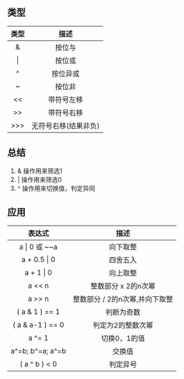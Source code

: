 ## 类型
| 类型  |         描述         |
| :---: | :------------------: |
|   &   |        按位与        |
|  \|   |        按位或        |
|   ^   |       按位异或       |
|   ~   |        按位非        |
|  <<   |      带符号左移      |
|  >>   |      带符号右移      |
|  >>>  | 无符号右移(结果非负) |

## 总结
1. & 操作用来筛选1
2. | 操作用来筛选0
3. ^ 操作用来切换值，判定异同

## 应用
|      表达式      |              描述              |
| :--------------: | :----------------------------: |
|  a \| 0 或 ~~a   |            向下取整            |
|  a + 0.5 \|   0  |            四舍五入            |
|   a + 1 \|   0   |            向上取整            |
|      a << n      |      整数部分 x 2的n次幂       |
|      a >> n      | 整数部分 / 2的n次幂,并向下取整 |
|  ( a & 1 ) == 1  |           判断为奇数           |
| ( a & a-1 ) == 0 |       判定为2的整数次幂        |
|      a ^= 1      |          切换0，1的值          |
| a^=b; b^=a; a^=b |             交换值             |
|  ( a ^ b ) < 0   |            判定异号            |